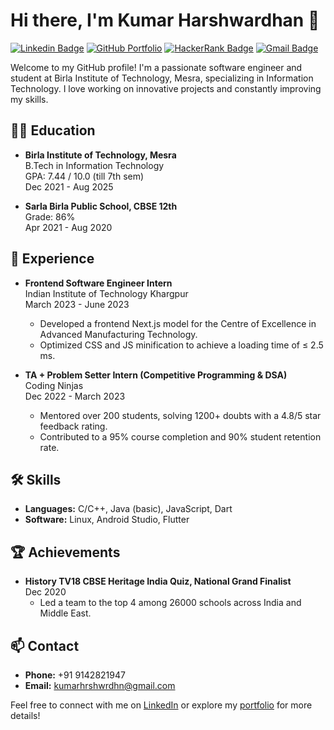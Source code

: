 <!----

- 👋 Hi, I’m @harshwardhan5
- 👀 I’m interested in ...
- 🌱 I’m currently learning ...
- 💞️ I’m looking to collaborate on ...
- 📫 How to reach me ...
- 😄 Pronouns: ...
- ⚡ Fun fact: ...
 --->
<!---
harshwardhan5/harshwardhan5 is a ✨ special ✨ repository because its `README.md` (this file) appears on your GitHub profile.
You can click the Preview link to take a look at your changes.
--->

# Hi there, I'm Kumar Harshwardhan 👋

[![Linkedin Badge](https://img.shields.io/badge/-kumar--hrshwrdhn-blue?style=flat-square&logo=Linkedin&logoColor=white&link=https://www.linkedin.com/in/kumar-hrshwrdhn)](https://www.linkedin.com/in/kumar-hrshwrdhn)
[![GitHub Portfolio](https://img.shields.io/badge/-Portfolio-000?style=flat-square&logo=github&logoColor=white&link=http://portfolio.github.io)](https://kumarharshwardhan.vercel.app/)
[![HackerRank Badge](https://img.shields.io/badge/-harshcuber-brightgreen?style=flat-square&logo=hackerrank&logoColor=white&link=https://hackerrank.com/profile/harshcuber)](https://hackerrank.com/profile/harshcuber)
[![Gmail Badge](https://img.shields.io/badge/-kumarhrshwrdhn@gmail.com-c14438?style=flat-square&logo=Gmail&logoColor=white&link=mailto:kumarhrshwrdhn@gmail.com)](mailto:kumarhrshwrdhn@gmail.com)

Welcome to my GitHub profile! I'm a passionate software engineer and student at Birla Institute of Technology, Mesra, specializing in Information Technology. 
I love working on innovative projects and constantly improving my skills.

## 👨‍🎓 Education
- **Birla Institute of Technology, Mesra**  
  B.Tech in Information Technology  
  GPA: 7.44 / 10.0 (till 7th sem)  
  Dec 2021 - Aug 2025

- **Sarla Birla Public School, CBSE 12th**  
  Grade: 86%  
  Apr 2021 - Aug 2020

## 💼 Experience
- **Frontend Software Engineer Intern**  
  Indian Institute of Technology Khargpur  
  March 2023 - June 2023  
  - Developed a frontend Next.js model for the Centre of Excellence in Advanced Manufacturing Technology.
  - Optimized CSS and JS minification to achieve a loading time of ≤ 2.5 ms.

- **TA + Problem Setter Intern (Competitive Programming & DSA)**  
  Coding Ninjas  
  Dec 2022 - March 2023  
  - Mentored over 200 students, solving 1200+ doubts with a 4.8/5 star feedback rating.
  - Contributed to a 95% course completion and 90% student retention rate.

## 🛠️ Skills
- **Languages:** C/C++, Java (basic), JavaScript, Dart
- **Software:** Linux, Android Studio, Flutter

## 🏆 Achievements
- **History TV18 CBSE Heritage India Quiz, National Grand Finalist**  
  Dec 2020  
  - Led a team to the top 4 among 26000 schools across India and Middle East.

## 📫 Contact
- **Phone:** +91 9142821947
- **Email:** [kumarhrshwrdhn@gmail.com](mailto:kumarhrshwrdhn@gmail.com)

Feel free to connect with me on [LinkedIn](https://www.linkedin.com/in/kumar-hrshwrdhn) or explore my [portfolio](http://portfolio.github.io) for more details!
